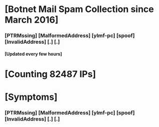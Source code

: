 # [Botnet Mail Spam Collection since March 2016]
### [PTRMssing] [MalformedAddress] [ylmf-pc] [spoof] [InvalidAddress] [.] [.]
#### [Updated every few hours]

# [Counting 82487 IPs]

# [Symptoms] 
###   [PTRMssing] [MalformedAddress] [ylmf-pc] [spoof] [InvalidAddress] [.] [.]
